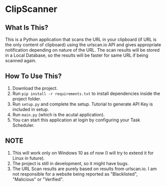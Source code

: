 # ClipScanner

What Is This?
-------------

This is a Python application that scans the URL in your clipboard (if URL is the only content of clipboard) using the urlscan.io API and gives appropriate notification depending on nature of the URL. The scan results will be stored in a Local Database, so the results will be faster for same URL if being scanned again.


How To Use This?
----------------

1. Download the project.
2. Run `pip install -r requirements.txt` to install dependencies inside the project folder.
3. Run `setup.py` and complete the setup. Tutorial to generate API Key is included in setup.
4. Run `main.py` (which is the acutal application).
5. You can start this application at login by configuring your Task Scheduler.


NOTE
----

1. This will work only on Windows 10 as of now (I will try to extend it for Linux in future).
2. The project is still in development, so it might have bugs.
3. The URL Scan results are purely based on results from urlscan.io. I am not responsible for a website being reported as "Blacklisted", "Malicious" or "Verified".
